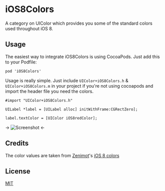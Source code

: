 # iOS8Colors

A category on UIColor which provides you some of the standard colors used throughout iOS 8.

## Usage

The easiest way to integrate iOS8Colors is using CocoaPods. Just add this to your Podfile:

    pod 'iOS8Colors'

Usage is really simple. Just include `UIColor+iOS8Colors.h` & `UIColor+iOS8Colors.m` in your project if you're not using cocoapods and import the header file you need the colors.

    #import "UIColor+iOS8Colors.h"

    UILabel *label = [UILabel alloc] initWithFrame:CGRectZero];

    label.textColor = [UIColor iOS8redColor];

-> ![Screenshot](https://raw.github.com/claaslange/iOS8Colors/master/screenshot.png) <-

## Credits

The color values are taken from [Zenimot](http://zenimot.nl/)'s [iOS 8 colors](http://ios8colors.com/)

## License
[MIT](http://thi.mit-license.org/)
